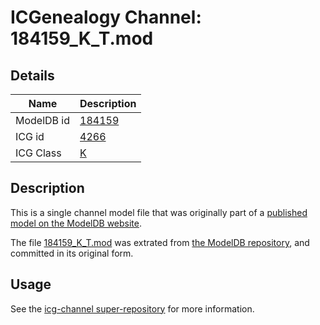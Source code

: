 # ICGenealogy Channel: 184159\_K\_T.mod

## Details

Name | Description
---- | -----------
ModelDB id | [184159](http://senselab.med.yale.edu/ModelDB/ShowModel.cshtml?model=184159)
ICG id | [4266](http://icg.neurotheory.ox.ac.uk/channels/1/4266)
ICG Class | [K](http://icg.neurotheory.ox.ac.uk/channels/1)

## Description

This is a single channel model file that was originally part of a [published model on the ModelDB website](http://senselab.med.yale.edu/mModelDB/ShowModel.cshtml?model=184159).

The file [184159\_K\_T.mod](184159_K_T.mod) was extrated from [the ModelDB repository](http://senselab.med.yale.edu/ModelDB/ShowModel.cshtml?model=184159), and committed in its original form.

## Usage

See the [icg-channel super-repository](https://github.com/icgenealogy/icg-channels) for more information.